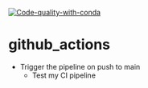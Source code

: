 [![Code-quality-with-conda](https://github.com/goyalpike/github_actions/actions/workflows/conda_installation.yml/badge.svg)](https://github.com/goyalpike/github_actions/actions/workflows/conda_installation.yml)
# github_actions
- Trigger the pipeline on push to main
    - Test my CI pipeline
